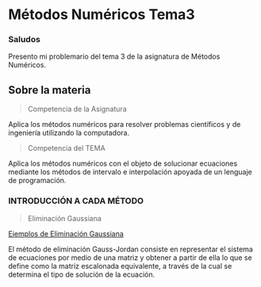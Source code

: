# Métodos Numéricos Tema3

### Saludos
Presento mi problemario del tema 3 de la asignatura de Métodos Numéricos.

## Sobre la materia

> Competencia de la Asignatura

Aplica los métodos numéricos para resolver problemas científicos y de ingeniería utilizando la computadora.

> Competencia del TEMA

Aplica los métodos numéricos con el objeto de solucionar ecuaciones mediante los métodos de intervalo e interpolación apoyada de un lenguaje de programación.


### INTRODUCCIÓN A CADA MÉTODO

> Eliminación Gaussiana

[Ejemplos de Eliminación Gaussiana](https://github.com/AlanOrgazVillegas/MetodosNumericos_Tema3/tree/main/Eliminacion%20Gaussiana%20-%205%20ejemplos)

El método de eliminación Gauss-Jordan consiste en representar el sistema de ecuaciones por medio de una matriz y obtener a partir de ella lo que se define como la matriz escalonada equivalente, a través de la cual se determina el tipo de solución de la ecuación.


